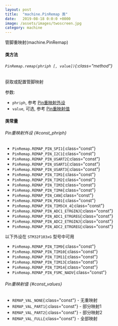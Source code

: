```yaml
---
layout: post
title:  "machine.PinRemap 类"
date:   2019-08-18 0:0:0 +0000
image: /assets/images/twoscreen.jpg
category: machine
---
```


管脚重映射(machine.PinRemap)
    

#### 类方法

###### `PinRemap.remap(phriph [, value])`{:class="method"}
    
获取或配置管脚映射

参数: 
- `phriph`, 参考 [Pin重映射外设](#const_phriph)
- `value`, 可选, 参考 [Pin重映射值](#const_values)

#### 类常量

###### Pin重映射外设 {#const_phriph}
- `PinRemap.REMAP_PIN_SPI1`{:class="const"}
- `PinRemap.REMAP_PIN_I2C1`{:class="const"}
- `PinRemap.REMAP_PIN_USART2`{:class="const"}
- `PinRemap.REMAP_PIN_USART1`{:class="const"}
- `PinRemap.REMAP_PIN_USART3`{:class="const"}
- `PinRemap.REMAP_PIN_TIM1`{:class="const"}
- `PinRemap.REMAP_PIN_TIM2`{:class="const"}
- `PinRemap.REMAP_PIN_TIM3`{:class="const"}
- `PinRemap.REMAP_PIN_TIM4`{:class="const"}
- `PinRemap.REMAP_PIN_CAN`{:class="const"}
- `PinRemap.REMAP_PIN_PD01`{:class="const"}
- `PinRemap.REMAP_PIN_TIM5CH_4`{:class="const"}
- `PinRemap.REMAP_PIN_ADC1_ETRGINJ`{:class="const"}
- `PinRemap.REMAP_PIN_ADC1_ETRGREG`{:class="const"}
- `PinRemap.REMAP_PIN_ADC2_ETRGINJ`{:class="const"}
- `PinRemap.REMAP_PIN_ADC2_ETRGREG`{:class="const"}

以下外设在 `STM32F103xG` 型号中可用
- `PinRemap.REMAP_PIN_TIM9`{:class="const"}
- `PinRemap.REMAP_PIN_TIM10`{:class="const"}
- `PinRemap.REMAP_PIN_TIM11`{:class="const"}
- `PinRemap.REMAP_PIN_TIM13`{:class="const"}
- `PinRemap.REMAP_PIN_TIM14`{:class="const"}
- `PinRemap.REMAP_PIN_FSMC_NADV`{:class="const"}

###### Pin重映射值 {#const_values}
- `REMAP_VAL_NONE`{:class="const"} - 无重映射
- `REMAP_VAL_PART1`{:class="const"} - 部分映射1
- `REMAP_VAL_PART2`{:class="const"} - 部分映射2
- `REMAP_VAL_FULL`{:class="const"} - 全部映射